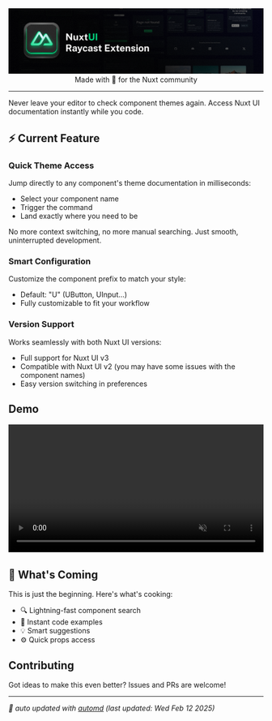 <div align="center">
<img src="media/banner.png" alt="Nuxt UI For Raycast banner">

<div align="center">
Made with 💚 for the Nuxt community
</div>

---

</div>

Never leave your editor to check component themes again. Access Nuxt UI documentation instantly while you code.

## ⚡️ Current Feature

### Quick Theme Access
Jump directly to any component's theme documentation in milliseconds:
- Select your component name
- Trigger the command
- Land exactly where you need to be

No more context switching, no more manual searching. Just smooth, uninterrupted development.

### Smart Configuration
Customize the component prefix to match your style:
- Default: "U" (UButton, UInput...)
- Fully customizable to fit your workflow

### Version Support
Works seamlessly with both Nuxt UI versions:
- Full support for Nuxt UI v3
- Compatible with Nuxt UI v2 (you may have some issues with the component names)
- Easy version switching in preferences

## Demo

<video width="100%" autoplay loop muted>
<source src="media/demo.mp4" type="video/mp4">
Your browser does not support the video tag.
</video>

## 🚀 What's Coming

This is just the beginning. Here's what's cooking:

- 🔍 Lightning-fast component search
- 📝 Instant code examples
- 💡 Smart suggestions
- ⚙️ Quick props access

## Contributing

Got ideas to make this even better? Issues and PRs are welcome!

<!-- automd:contributors license=Apache author=HugoRCD/nuxt-ui-raycast-extension" -->

<!-- ⚠️  (contributors) `github` is required! -->

<!-- /automd -->

<!-- automd:with-automd lastUpdate -->

---

_🤖 auto updated with [automd](https://automd.unjs.io) (last updated: Wed Feb 12 2025)_

<!-- /automd -->
